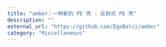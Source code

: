 ```yaml
---
title: "amber：一种新的 PE 壳 - 反射式 PE 壳"
description: ""
external_url: "https://github.com/EgeBalci/amber"
category: "Miscellaneous"
---
```

